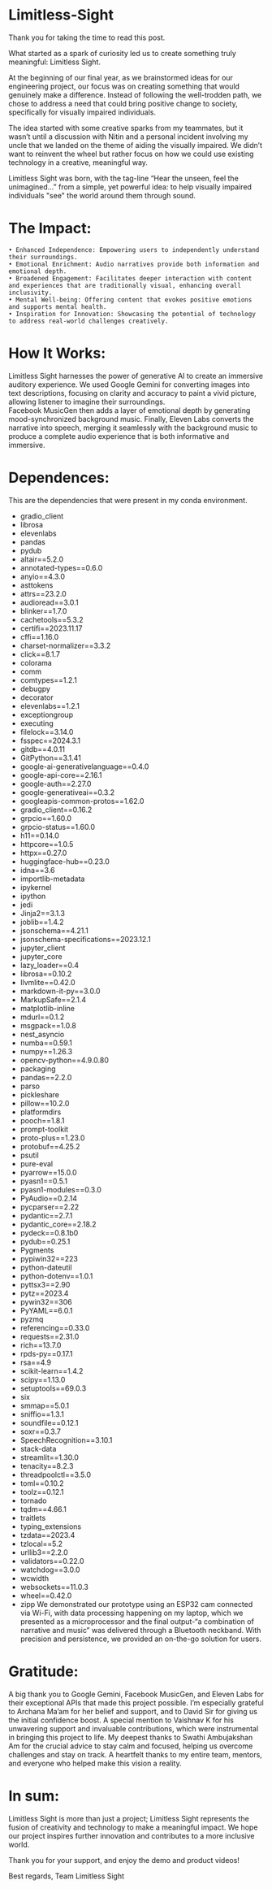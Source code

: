 # Limitless-Sight

Thank you for taking the time to read this post.

What started as a spark of curiosity led us to create something truly meaningful: Limitless Sight. 

At the beginning of our final year, as we brainstormed ideas for our engineering project, our focus was on creating something that would genuinely make a difference. Instead of following the well-trodden path, we chose to address a need that could bring positive change to society, specifically for visually impaired individuals.

The idea started with some creative sparks from my teammates, but it wasn’t until a discussion with Nitin and a personal incident involving my uncle that we landed on the theme of aiding the visually impaired. We didn’t want to reinvent the wheel but rather focus on how we could use existing technology in a creative, meaningful way.

Limitless Sight was born, with the tag-line “Hear the unseen, feel the unimagined...” from a simple, yet powerful idea: to help visually impaired individuals "see" the world around them through sound. 

# The Impact:

    • Enhanced Independence: Empowering users to independently understand their surroundings.
    • Emotional Enrichment: Audio narratives provide both information and emotional depth. 
    • Broadened Engagement: Facilitates deeper interaction with content and experiences that are traditionally visual, enhancing overall inclusivity. 
    • Mental Well-being: Offering content that evokes positive emotions and supports mental health.
    • Inspiration for Innovation: Showcasing the potential of technology to address real-world challenges creatively.

# How It Works:

Limitless Sight harnesses the power of generative AI to create an immersive auditory experience. We used Google Gemini for converting images into text descriptions, focusing on clarity and accuracy to paint a vivid picture, allowing listener to imagine their surroundings.  
Facebook MusicGen then adds a layer of emotional depth by generating mood-synchronized background music. Finally, Eleven Labs converts the narrative into speech,  merging it seamlessly with the background music to produce a complete audio experience that is both informative and immersive.

# Dependences:
This are the dependencies that were present in my conda environment.

* gradio_client
* librosa
* elevenlabs
* pandas
* pydub
* altair==5.2.0
* annotated-types==0.6.0
* anyio==4.3.0
* asttokens 
* attrs==23.2.0
* audioread==3.0.1
* blinker==1.7.0
* cachetools==5.3.2
* certifi==2023.11.17
* cffi==1.16.0
* charset-normalizer==3.3.2
* click==8.1.7
* colorama 
* comm 
* comtypes==1.2.1
* debugpy 
* decorator
* elevenlabs==1.2.1
* exceptiongroup 
* executing 
* filelock==3.14.0
* fsspec==2024.3.1
* gitdb==4.0.11
* GitPython==3.1.41
* google-ai-generativelanguage==0.4.0
* google-api-core==2.16.1
* google-auth==2.27.0
* google-generativeai==0.3.2
* googleapis-common-protos==1.62.0
* gradio_client==0.16.2
* grpcio==1.60.0
* grpcio-status==1.60.0
* h11==0.14.0
* httpcore==1.0.5
* httpx==0.27.0
* huggingface-hub==0.23.0
* idna==3.6
* importlib-metadata
* ipykernel 
* ipython 
* jedi 
* Jinja2==3.1.3
* joblib==1.4.2
* jsonschema==4.21.1
* jsonschema-specifications==2023.12.1
* jupyter_client
* jupyter_core
* lazy_loader==0.4
* librosa==0.10.2
* llvmlite==0.42.0
* markdown-it-py==3.0.0
* MarkupSafe==2.1.4
* matplotlib-inline
* mdurl==0.1.2
* msgpack==1.0.8
* nest_asyncio 
* numba==0.59.1
* numpy==1.26.3
* opencv-python==4.9.0.80
* packaging 
* pandas==2.2.0
* parso 
* pickleshare 
* pillow==10.2.0
* platformdirs
* pooch==1.8.1
* prompt-toolkit 
* proto-plus==1.23.0
* protobuf==4.25.2
* psutil
* pure-eval 
* pyarrow==15.0.0
* pyasn1==0.5.1
* pyasn1-modules==0.3.0
* PyAudio==0.2.14
* pycparser==2.22
* pydantic==2.7.1
* pydantic_core==2.18.2
* pydeck==0.8.1b0
* pydub==0.25.1
* Pygments 
* pypiwin32==223
* python-dateutil
* python-dotenv==1.0.1
* pyttsx3==2.90
* pytz==2023.4
* pywin32==306
* PyYAML==6.0.1
* pyzmq 
* referencing==0.33.0
* requests==2.31.0
* rich==13.7.0
* rpds-py==0.17.1
* rsa==4.9
* scikit-learn==1.4.2
* scipy==1.13.0
* setuptools==69.0.3
* six 
* smmap==5.0.1
* sniffio==1.3.1
* soundfile==0.12.1
* soxr==0.3.7
* SpeechRecognition==3.10.1
* stack-data 
* streamlit==1.30.0
* tenacity==8.2.3
* threadpoolctl==3.5.0
* toml==0.10.2
* toolz==0.12.1
* tornado 
* tqdm==4.66.1
* traitlets 
* typing_extensions 
* tzdata==2023.4
* tzlocal==5.2
* urllib3==2.2.0
* validators==0.22.0
* watchdog==3.0.0
* wcwidth
* websockets==11.0.3
* wheel==0.42.0
* zipp 
We demonstrated our prototype using an ESP32 cam connected via Wi-Fi, with data processing happening on my laptop, which we presented as a microprocessor and the final output-“a combination of narrative and music” was delivered through a Bluetooth neckband.
With precision and persistence, we provided an on-the-go solution for users.

# Gratitude:
A big thank you to Google Gemini, Facebook MusicGen, and Eleven Labs for their exceptional APIs that made this project possible.
I’m especially grateful to Archana Ma’am for her belief and support, and to David Sir for giving us the initial confidence boost.
A special mention to Vaishnav K for his unwavering support and invaluable contributions, which were instrumental in bringing this project to life. My deepest thanks to Swathi Ambujakshan Am for the crucial advice to stay calm and focused, helping us overcome challenges and stay on track.
A heartfelt thanks to my entire team, mentors, and everyone who helped make this vision a reality.


# In sum:
Limitless Sight is more than just a project; Limitless Sight represents the fusion of creativity and technology to make a meaningful impact. We hope our project inspires further innovation and contributes to a more inclusive world.

Thank you for your support, and enjoy the demo and product videos!


Best regards,
Team Limitless Sight
